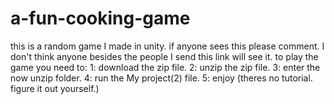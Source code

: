 # a-fun-cooking-game
this is a random game I made in unity. if anyone sees this please comment. I don't think anyone besides the people I send this link will see it.
to play the game you need to:
1: download the zip file.
2: unzip the zip file.
3: enter the now unzip folder.
4: run the My project(2) file.
5: enjoy (theres no tutorial. figure it out yourself.)
